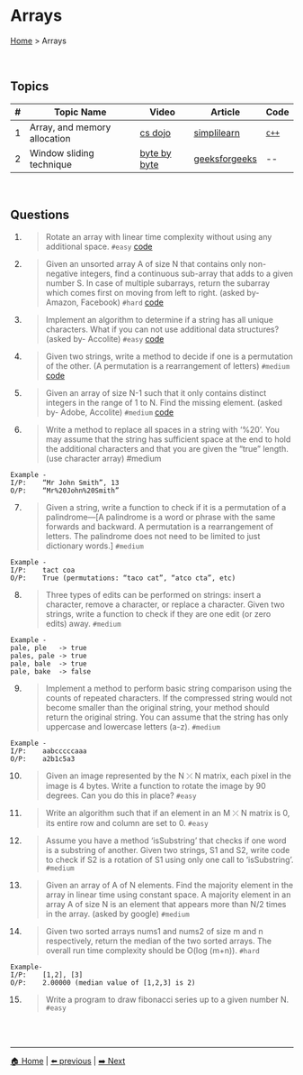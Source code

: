 # Arrays

[Home](./index.md) > Arrays

<br>

## Topics

| # | Topic Name | Video | Article | Code |
|-|-|-|-|-|
| 1 | Array, and memory allocation | [cs dojo](https://www.youtube.com/watch?v=pmN9ExDf3yQ) | [simplilearn](https://www.simplilearn.com/tutorials/data-structure-tutorial/arrays-in-data-structure) | [`c++`](https://github.com/The-IT-Crew/Interview-Maze/blob/main/Data%20Structures/Arrays/array.cpp) |
| 2 | Window sliding technique | [byte by byte](https://youtu.be/GcW4mgmgSbw) | [geeksforgeeks](https://www.geeksforgeeks.org/window-sliding-technique/) | -- |

<br>

## Questions

1. > Rotate an array with linear time complexity without using any additional space. `#easy` [code](https://github.com/The-IT-Crew/Interview-Maze/blob/main/Problem%20Solving/arrays/array_rotation.cpp)

2. > Given an unsorted array A of size N that contains only non-negative integers, find a continuous sub-array that adds to a given number S. In case of multiple subarrays, return the subarray which comes first on moving from left to right. (asked by- Amazon, Facebook) `#hard` [code](https://github.com/The-IT-Crew/Interview-Maze/blob/main/Problem%20Solving/arrays/continuous_subarray.cpp)

3. > Implement an algorithm to determine if a string has all unique characters. What if you can not use additional data structures? (asked by- Accolite) `#easy` [code](https://github.com/The-IT-Crew/Interview-Maze/blob/main/Problem%20Solving/arrays/duplicate_elements.cpp)

4. > Given two strings, write a method to decide if one is a permutation of the other. (A permutation is a rearrangement of letters) `#medium` [code](https://github.com/The-IT-Crew/Interview-Maze/blob/main/Problem%20Solving/arrays/permutation_string.cpp)

5. > Given an array of size N-1 such that it only contains distinct integers in the range of 1 to N. Find the missing element. (asked by- Adobe, Accolite) `#medium` [code](https://github.com/The-IT-Crew/Interview-Maze/blob/main/Problem%20Solving/arrays/missing_elements.cpp)

6. > Write a method to replace all spaces in a string with ‘%20’. You may assume that the string has sufficient space at the end to hold the additional characters and that you are given the “true” length. (use character array) #medium
```
Example -
I/P: 	“Mr John Smith”, 13
O/P: 	“Mr%20John%20Smith”
```

7. > Given a string, write a function to check if it is a permutation of a palindrome—[A palindrome is a word or phrase with the same forwards and backward. A permutation is a rearrangement of letters. The palindrome does not need to be limited to just dictionary words.] `#medium`
```
Example -
I/P:	tact coa
O/P:	True (permutations: “taco cat”, “atco cta”, etc)
```

8. > Three types of edits can be performed on strings: insert a character, remove a character, or replace a character. Given two strings, write a function to check if they are one edit (or zero edits) away. `#medium`
```
Example -
pale, ple	-> true
pales, pale	-> true
pale, bale	-> true
pale, bake	-> false
```

9. > Implement a method to perform basic string comparison using the counts of repeated characters. If the compressed string would not become smaller than the original string, your method should return the original string. You can assume that the string has only uppercase and lowercase letters (a-z). `#medium`
```
Example -
I/P:	aabcccccaaa
O/P:	a2b1c5a3
```

10. > Given an image represented by the N ⤫ N matrix, each pixel in the image is 4 bytes. Write a function to rotate the image by 90 degrees. Can you do this in place? `#easy`


11. > Write an algorithm such that if an element in an M ⤫ N matrix is 0, its entire row and column are set to 0. `#easy`

12. > Assume you have a method ‘isSubstring’ that checks if one word is a substring of another. Given two strings, S1 and S2, write code to check if S2 is a rotation of S1 using only one call to ‘isSubstring’. `#medium`

13. > Given an array of A of N elements. Find the majority element in the array in linear time using constant space. A majority element in an array A of size N is an element that appears more than N/2 times in the array. (asked by google) `#medium`

14. > Given two sorted arrays nums1 and nums2 of size m and n respectively, return the median of the two sorted arrays. The overall run time complexity should be O(log (m+n)). `#hard`
```
Example-
I/P:    [1,2], [3]
O/P:	2.00000 (median value of [1,2,3] is 2)
```

15. > Write a program to draw fibonacci series up to a given number N. `#easy`


<br>
<br>

----
[🏠 Home](./index.md) | 
[⬅️ previous](./complexity_analysis.md) | 
[➡️ Next](./linked_list.md)
